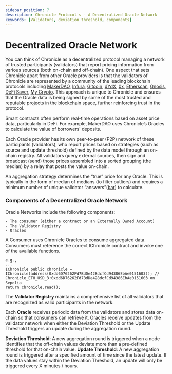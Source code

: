 ```yaml
---
sidebar_position: 7
description: Chronicle Protocol's - A Decentralized Oracle Network
keywords: [Validators, deviation threshold, components]
---
```

# Decentralized Oracle Network
You can think of Chronicle as a decentralized protocol managing a network of trusted participants (validators) that report pricing information from various sources (both on-chain and off-chain). One aspect that sets Chronicle apart from other Oracle providers is that the validators of Chronicle are represented by a community of the leading blockchain protocols including [MakerDAO](https://makerdao.com), [Infura](https://www.infura.io/), [Gitcoin](https://www.gitcoin.co/), [dYdX](https://dydx.exchange/), [0x](https://0x.org/), [Etherscan](https://etherscan.io/), [Gnosis](https://www.gnosis.io/), [DeFi Saver](https://defisaver.com/), [My Crypto](https://mycrypto.com/). This approach is unique to Chronicle and ensures that the Oracle data is being signed by some of the most trusted and reputable projects in the blockchain space, further reinforcing trust in the protocol.

Smart contracts often perform real-time operations based on asset price data, particularly in DeFi. For example, MakerDAO uses Chronicle’s Oracles to calculate the value of borrowers' deposits.

Each Oracle provider has its own peer-to-peer (P2P) network of these participants (validators), who report prices based on strategies (such as source and update threshold) defined by the data model through an on-chain registry.  All validators query external sources, then sign and broadcast (send) those prices assembled into a sorted grouping (the median) by a relay that posts the value on-chain. 

An aggregation strategy determines the “true” price for any Oracle. This is typically in the form of median of medians (to filter outliers) and requires a minimum number of unique validator “answers”([bar](/Developers/glossary#bar)) to calculate.

### Components of a Decentralized Oracle Network
Oracle Networks include the following components:

	- The consumer (either a contract or an Externally Owned Account)
	- The Validator Registry
	- Oracles

A Consumer uses Chronicle Oracles to consume aggregated data. Consumers must reference the correct IChronicle contract and invoke one of the available functions.

```
e.g.,
... 
IChronicle public chronicle = IChronicle(address(0xdd6D76262Fd7BdDe428dcfCd94386EbAe0151603)); // Chronicle_ETH_USD_3:0xdd6D76262Fd7BdDe428dcfCd94386EbAe0151603 on Sepolia
return chronicle.read();
```

The **Validator Registry** maintains a comprehensive list of all validators that are recognized as valid participants in the network. 

Each **Oracle** receives periodic data from the validators and stores data on-chain so that consumers can retrieve it. Oracles receive updates from the validator network when either the Deviation Threshold or the Update Threshold triggers an update during the aggregation round.

**Deviation Threshold**: A new aggregation round is triggered when a node identifies that the off-chain values deviate more than a pre-defined threshold for that on-chain value.
**Update Threshold**: A new aggregation round is triggered after a specified amount of time since the latest update.  If the data values stay within the Deviation Threshold, an update will only be triggered every X minutes / hours.

